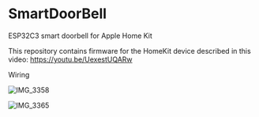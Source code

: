 # SmartDoorBell
 ESP32C3 smart doorbell for Apple Home Kit

 This repository contains firmware for the HomeKit device described in this video: https://youtu.be/UexestUQARw

 Wiring

 ![IMG_3358](https://github.com/user-attachments/assets/25b1556a-0376-4ee4-aecb-26edb51548d2)
 
 ![IMG_3365](https://github.com/user-attachments/assets/2d5f9d95-158c-4702-b3d2-b786feea2d37)
